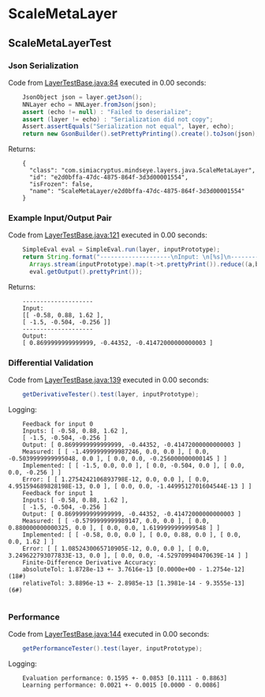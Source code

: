 # ScaleMetaLayer
## ScaleMetaLayerTest
### Json Serialization
Code from [LayerTestBase.java:84](../../../../../../../../MindsEye/src/test/java/com/simiacryptus/mindseye/layers/LayerTestBase.java#L84) executed in 0.00 seconds: 
```java
    JsonObject json = layer.getJson();
    NNLayer echo = NNLayer.fromJson(json);
    assert (echo != null) : "Failed to deserialize";
    assert (layer != echo) : "Serialization did not copy";
    Assert.assertEquals("Serialization not equal", layer, echo);
    return new GsonBuilder().setPrettyPrinting().create().toJson(json);
```

Returns: 

```
    {
      "class": "com.simiacryptus.mindseye.layers.java.ScaleMetaLayer",
      "id": "e2d0bffa-47dc-4875-864f-3d3d00001554",
      "isFrozen": false,
      "name": "ScaleMetaLayer/e2d0bffa-47dc-4875-864f-3d3d00001554"
    }
```



### Example Input/Output Pair
Code from [LayerTestBase.java:121](../../../../../../../../MindsEye/src/test/java/com/simiacryptus/mindseye/layers/LayerTestBase.java#L121) executed in 0.00 seconds: 
```java
    SimpleEval eval = SimpleEval.run(layer, inputPrototype);
    return String.format("--------------------\nInput: \n[%s]\n--------------------\nOutput: \n%s",
      Arrays.stream(inputPrototype).map(t->t.prettyPrint()).reduce((a,b)->a+",\n"+b).get(),
      eval.getOutput().prettyPrint());
```

Returns: 

```
    --------------------
    Input: 
    [[ -0.58, 0.88, 1.62 ],
    [ -1.5, -0.504, -0.256 ]]
    --------------------
    Output: 
    [ 0.8699999999999999, -0.44352, -0.41472000000000003 ]
```



### Differential Validation
Code from [LayerTestBase.java:139](../../../../../../../../MindsEye/src/test/java/com/simiacryptus/mindseye/layers/LayerTestBase.java#L139) executed in 0.00 seconds: 
```java
    getDerivativeTester().test(layer, inputPrototype);
```
Logging: 
```
    Feedback for input 0
    Inputs: [ -0.58, 0.88, 1.62 ],
    [ -1.5, -0.504, -0.256 ]
    Output: [ 0.8699999999999999, -0.44352, -0.41472000000000003 ]
    Measured: [ [ -1.4999999999987246, 0.0, 0.0 ], [ 0.0, -0.5039999999995048, 0.0 ], [ 0.0, 0.0, -0.256000000000145 ] ]
    Implemented: [ [ -1.5, 0.0, 0.0 ], [ 0.0, -0.504, 0.0 ], [ 0.0, 0.0, -0.256 ] ]
    Error: [ [ 1.2754242106893798E-12, 0.0, 0.0 ], [ 0.0, 4.951594689828198E-13, 0.0 ], [ 0.0, 0.0, -1.4499512701604544E-13 ] ]
    Feedback for input 1
    Inputs: [ -0.58, 0.88, 1.62 ],
    [ -1.5, -0.504, -0.256 ]
    Output: [ 0.8699999999999999, -0.44352, -0.41472000000000003 ]
    Measured: [ [ -0.5799999999989147, 0.0, 0.0 ], [ 0.0, 0.880000000000325, 0.0 ], [ 0.0, 0.0, 1.6199999999999548 ] ]
    Implemented: [ [ -0.58, 0.0, 0.0 ], [ 0.0, 0.88, 0.0 ], [ 0.0, 0.0, 1.62 ] ]
    Error: [ [ 1.0852430065710905E-12, 0.0, 0.0 ], [ 0.0, 3.249622793077833E-13, 0.0 ], [ 0.0, 0.0, -4.529709940470639E-14 ] ]
    Finite-Difference Derivative Accuracy:
    absoluteTol: 1.8728e-13 +- 3.7616e-13 [0.0000e+00 - 1.2754e-12] (18#)
    relativeTol: 3.8896e-13 +- 2.8985e-13 [1.3981e-14 - 9.3555e-13] (6#)
    
```

### Performance
Code from [LayerTestBase.java:144](../../../../../../../../MindsEye/src/test/java/com/simiacryptus/mindseye/layers/LayerTestBase.java#L144) executed in 0.00 seconds: 
```java
    getPerformanceTester().test(layer, inputPrototype);
```
Logging: 
```
    Evaluation performance: 0.1595 +- 0.0853 [0.1111 - 0.8863]
    Learning performance: 0.0021 +- 0.0015 [0.0000 - 0.0086]
    
```

